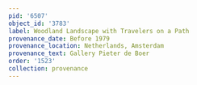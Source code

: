 ```yaml
---
pid: '6507'
object_id: '3783'
label: Woodland Landscape with Travelers on a Path
provenance_date: Before 1979
provenance_location: Netherlands, Amsterdam
provenance_text: Gallery Pieter de Boer
order: '1523'
collection: provenance
---
```

